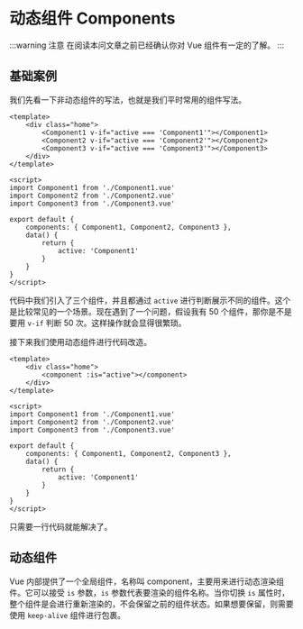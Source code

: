 <script lang="ts" setup>
import { loginRead } from '@/utils/login-read'

loginRead('v10018')
</script>

# <AppCode code="117" /> 动态组件 Components

<ClientOnly><AppRead code="v10018" /></ClientOnly>

:::warning 注意
在阅读本问文章之前已经确认你对 Vue 组件有一定的了解。
:::

## 基础案例

我们先看一下非动态组件的写法，也就是我们平时常用的组件写法。

```vue
<template>
    <div class="home">
        <Component1 v-if="active === 'Component1'"></Component1>
        <Component2 v-if="active === 'Component2'"></Component2>
        <Component3 v-if="active === 'Component3'"></Component3>
    </div>
</template>

<script>
import Component1 from './Component1.vue'
import Component2 from './Component2.vue'
import Component3 from './Component3.vue'

export default {
    components: { Component1, Component2, Component3 },
    data() {
        return {
            active: 'Component1'
        }
    }
}
</script>
```

代码中我们引入了三个组件，并且都通过 `active` 进行判断展示不同的组件。这个是比较常见的一个场景。现在遇到了一个问题，假设我有 50 个组件，那你是不是要用 `v-if` 判断 50 次。这样操作就会显得很繁琐。

接下来我们使用动态组件进行代码改造。

```vue
<template>
    <div class="home">
        <component :is="active"></component>
    </div>
</template>

<script>
import Component1 from './Component1.vue'
import Component2 from './Component2.vue'
import Component3 from './Component3.vue'

export default {
    components: { Component1, Component2, Component3 },
    data() {
        return {
            active: 'Component1'
        }
    }
}
</script>
```

只需要一行代码就能解决了。

## 动态组件

Vue 内部提供了一个全局组件，名称叫 component，主要用来进行动态渲染组件。它可以接受 `is` 参数，`is` 参数代表要渲染的组件名称。当你切换 `is` 属性时，整个组件是会进行重新渲染的，不会保留之前的组件状态。如果想要保留，则需要使用 `keep-alive` 组件进行包裹。

<AppComment />